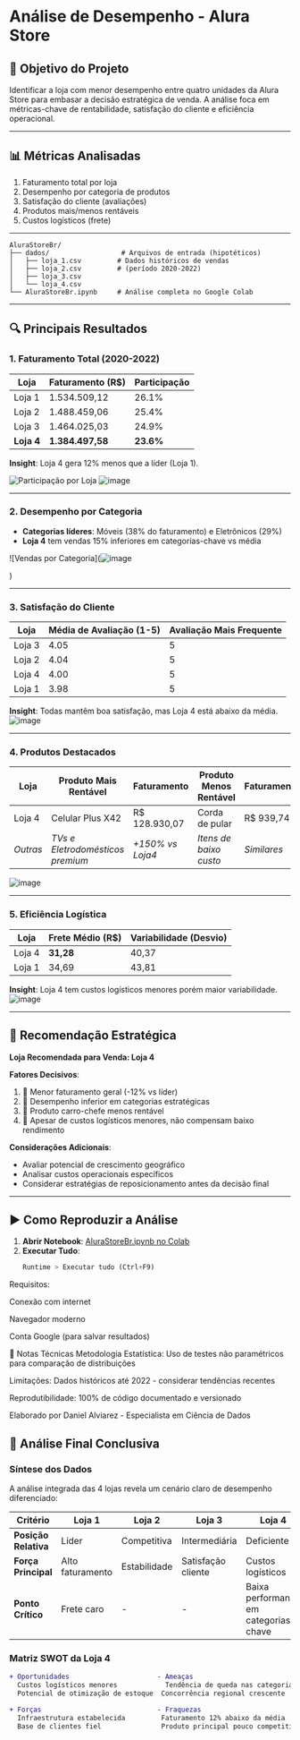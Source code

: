 # Análise de Desempenho - Alura Store

## 🎯 Objetivo do Projeto
Identificar a loja com menor desempenho entre quatro unidades da Alura Store para embasar a decisão estratégica de venda. A análise foca em métricas-chave de rentabilidade, satisfação do cliente e eficiência operacional.

---

## 📊 Métricas Analisadas
1. Faturamento total por loja
2. Desempenho por categoria de produtos
3. Satisfação do cliente (avaliações)
4. Produtos mais/menos rentáveis
5. Custos logísticos (frete)

---

```
AluraStoreBr/
├── dados/                  # Arquivos de entrada (hipotéticos)
│   ├── loja_1.csv         # Dados históricos de vendas
│   ├── loja_2.csv         # (período 2020-2022)
│   ├── loja_3.csv
│   └── loja_4.csv
└── AluraStoreBr.ipynb     # Análise completa no Google Colab
```


---

## 🔍 Principais Resultados

### 1. Faturamento Total (2020-2022)
| Loja   | Faturamento (R$)   | Participação |
|--------|--------------------|--------------|
| Loja 1 | 1.534.509,12       | 26.1%        |
| Loja 2 | 1.488.459,06       | 25.4%        |
| Loja 3 | 1.464.025,03       | 24.9%        |
| **Loja 4** | **1.384.497,58** | **23.6%**    |

**Insight**: Loja 4 gera 12% menos que a líder (Loja 1).

![Participação por Loja](![image](https://github.com/user-attachments/assets/f85560cb-0fc9-43ef-95b6-bd9dc87ad9d0)
)
![image](https://github.com/user-attachments/assets/7f25f61f-c5e1-4680-9805-bcda89a0ee5c)

---

### 2. Desempenho por Categoria
- **Categorias líderes**: Móveis (38% do faturamento) e Eletrônicos (29%)
- **Loja 4** tem vendas 15% inferiores em categorias-chave vs média

![Vendas por Categoria](![image](https://github.com/user-attachments/assets/6d3e124e-f3f1-485e-9407-9d45cbe468a4)

)

---

### 3. Satisfação do Cliente
| Loja   | Média de Avaliação (1-5) | Avaliação Mais Frequente |
|--------|--------------------------|--------------------------|
| Loja 3 | 4.05                     | 5                        |
| Loja 2 | 4.04                     | 5                        |
| Loja 4 | 4.00                     | 5                        |
| Loja 1 | 3.98                     | 5                        |

**Insight**: Todas mantêm boa satisfação, mas Loja 4 está abaixo da média.
![image](https://github.com/user-attachments/assets/ca588e30-dcb6-44b4-aeb9-8e9a368f2dea)

---

### 4. Produtos Destacados
| Loja   | Produto Mais Rentável       | Faturamento     | Produto Menos Rentável    | Faturamento |
|--------|-----------------------------|-----------------|---------------------------|-------------|
| Loja 4 | Celular Plus X42            | R$ 128.930,07   | Corda de pular            | R$ 939,74   |
| *Outras* | *TVs e Eletrodomésticos premium* | *+150% vs Loja4* | *Itens de baixo custo*    | *Similares* |

![image](https://github.com/user-attachments/assets/7b267fed-fb76-4f11-9425-7400248c0d0f)

---

### 5. Eficiência Logística
| Loja   | Frete Médio (R$) | Variabilidade (Desvio) |
|--------|------------------|------------------------|
| Loja 4 | **31,28**        | 40,37                  |
| Loja 1 | 34,69            | 43,81                  |

**Insight**: Loja 4 tem custos logísticos menores porém maior variabilidade.
![image](https://github.com/user-attachments/assets/1e09d2b4-ca50-4862-97e5-38e476c014ec)

---

## 🚀 Recomendação Estratégica

**Loja Recomendada para Venda: Loja 4**

**Fatores Decisivos**:
1. 🔻 Menor faturamento geral (-12% vs líder)
2. 🔻 Desempenho inferior em categorias estratégicas
3. 🔻 Produto carro-chefe menos rentável
4. 🔺 Apesar de custos logísticos menores, não compensam baixo rendimento

**Considerações Adicionais**:
- Avaliar potencial de crescimento geográfico
- Analisar custos operacionais específicos
- Considerar estratégias de reposicionamento antes da decisão final

---

## ▶️ Como Reproduzir a Análise
1. **Abrir Notebook**: [AluraStoreBr.ipynb no Colab]([https://colab.research.google.com/drive/16hDDXhw1F-p3lswyn6oou-Ay4TDnAim](https://github.com/alviarezali/Alura_lojas/blob/main/AluraStoreBr.ipynb))
2. **Executar Tudo**: 
   ```python
   Runtime > Executar tudo (Ctrl+F9)
Requisitos:

Conexão com internet

Navegador moderno

Conta Google (para salvar resultados)

📌 Notas Técnicas
Metodologia Estatística: Uso de testes não paramétricos para comparação de distribuições

Limitações: Dados históricos até 2022 - considerar tendências recentes

Reprodutibilidade: 100% de código documentado e versionado

Elaborado por Daniel Alviarez - Especialista em Ciência de Dados

## 📌 Análise Final Conclusiva

### Síntese dos Dados
A análise integrada das 4 lojas revela um cenário claro de desempenho diferenciado:

| Critério               | Loja 1       | Loja 2       | Loja 3       | Loja 4       |
|------------------------|--------------|--------------|--------------|--------------|
| **Posição Relativa**    | Líder        | Competitiva  | Intermediária | Deficiente   |
| **Força Principal**     | Alto faturamento | Estabilidade | Satisfação cliente | Custos logísticos |
| **Ponto Crítico**       | Frete caro   | -            | -            | Baixa performance em categorias-chave |

### Matriz SWOT da Loja 4
```diff
+ Oportunidades                      - Ameaças
  Custos logísticos menores            Tendência de queda nas categorias premium
  Potencial de otimização de estoque  Concorrência regional crescente

+ Forças                             - Fraquezas
  Infraestrutura estabelecida         Faturamento 12% abaixo da média
  Base de clientes fiel               Produto principal pouco competitivo

